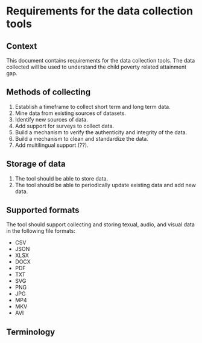 # Requirements for the data collection tools

## Context
This document contains requirements for the data collection tools. The data collected will be used to understand the child poverty related attainment gap.


## Methods of collecting
1. Establish a timeframe to collect short term and long term data.
2. Mine data from existing sources of datasets.
3. Identify new sources of data.
4. Add support for surveys to collect data.
5. Build a mechanism to verify the authenticity and integrity of the data.
6. Build a mechanism to clean and standardize the data.
7. Add multilingual support (??).


## Storage of data
1. The tool should be able to store data.
2. The tool should be able to periodically update existing data and add new data.


## Supported formats
The tool should support collecting and storing texual, audio, and visual data in the following file formats:

- CSV
- JSON
- XLSX
- DOCX
- PDF
- TXT
- SVG
- PNG
- JPG
- MP4
- MKV
- AVI

## Terminology